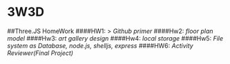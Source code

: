 # 3W3D
##Three.JS HomeWork
####HW1: > _Github primer_
####Hw2: _floor plan model_
####Hw3: _art gallery design_
####Hw4: _local storage_
####Hw5: _File system as Database, node.js, shelljs, express_
####HW6: _Activity Reviewer(Final Project)_
